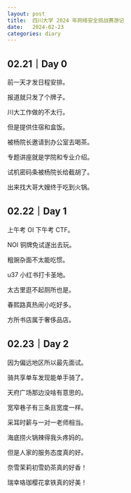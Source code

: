 ```yaml
---
layout: post
title:  四川大学 2024 年网络安全挑战赛游记
date:   2024-02-23
categories: diary
---
```


## 02.21｜Day 0

前一天才发日程安排。

报道就只发了个牌子。

川大工作做的不太行。

但是提供住宿和盒饭。

被杨院长邀请到办公室去喝茶。

专题讲座就是学院和专业介绍。

试机密码条被杨院长给截胡了。

出来找大哥大嫂终于吃到火锅。

## 02.22｜Day 1

上午考 OI 下午考 CTF。

NOI 铜牌免试遂出去玩。

粗豌杂面不太能吃惯。

u37 小红书打卡圣地。

太古里逛不起厕所也是。

春熙路真热闹小吃好多。

方所书店属于奢侈品店。

## 02.23｜Day 2

因为偏远地区所以最先面试。

骑共享单车发现能单手骑了。

天府广场那边没啥有意思的。

宽窄巷子有三条且宽度一样。

采耳时薪与一对一老师相当。

海底捞火锅辣得我头疼妈的。

但是人家的服务态度真的好。

奈雪茉莉初雪奶茶真的好香！

瑞幸珞珈樱花拿铁真的好美！